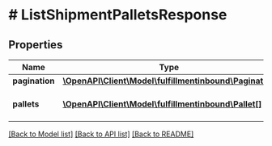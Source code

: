 # # ListShipmentPalletsResponse

## Properties

Name | Type | Description | Notes
------------ | ------------- | ------------- | -------------
**pagination** | [**\OpenAPI\Client\Model\fulfillmentinbound\Pagination**](Pagination.md) |  | [optional]
**pallets** | [**\OpenAPI\Client\Model\fulfillmentinbound\Pallet[]**](Pallet.md) | The pallets in a shipment. |

[[Back to Model list]](../../README.md#models) [[Back to API list]](../../README.md#endpoints) [[Back to README]](../../README.md)
